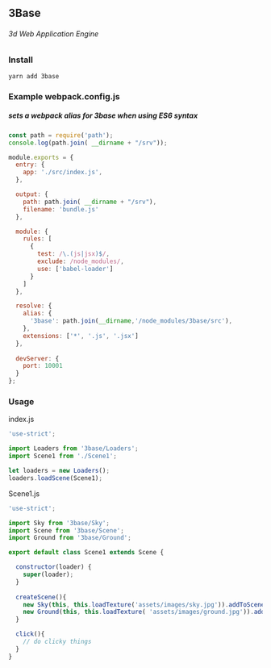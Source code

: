 3Base
-------------
###### 3d Web Application Engine

### Install
`yarn add 3base`

### Example webpack.config.js
##### sets a webpack alias for 3base when using ES6 syntax
```js
const path = require('path');
console.log(path.join( __dirname + "/srv"));

module.exports = {
  entry: {
    app: './src/index.js',
  },

  output: {
    path: path.join( __dirname + "/srv"),
    filename: 'bundle.js'
  },

  module: {
    rules: [
      {
        test: /\.(js|jsx)$/,
        exclude: /node_modules/,
        use: ['babel-loader']
      }
    ]
  },

  resolve: {
    alias: {
      '3base': path.join(__dirname,'/node_modules/3base/src'),
    },
    extensions: ['*', '.js', '.jsx']
  },
  
  devServer: {
    port: 10001
  }
};
```

### Usage  
index.js
```js
'use-strict';

import Loaders from '3base/Loaders';
import Scene1 from './Scene1';

let loaders = new Loaders();
loaders.loadScene(Scene1);
```  
Scene1.js
```js
'use-strict';

import Sky from '3base/Sky';
import Scene from '3base/Scene';
import Ground from '3base/Ground';

export default class Scene1 extends Scene {

  constructor(loader) {
    super(loader);
  }
  
  createScene(){
    new Sky(this, this.loadTexture('assets/images/sky.jpg')).addToScene();
    new Ground(this, this.loadTexture( 'assets/images/ground.jpg')).addToScene();
  }

  click(){
    // do clicky things
  }
}

```